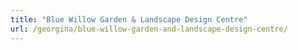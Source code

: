 ```yaml
---
title: "Blue Willow Garden & Landscape Design Centre"
url: /georgina/blue-willow-garden-and-landscape-design-centre/
---
```

